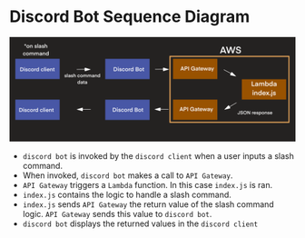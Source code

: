 # Discord Bot Sequence Diagram
![alt text](https://raw.githubusercontent.com/neato0079/Matts-Discord-Bot/cab03f57b995753384ce7fb2a5389c33c92cb218/img/Discord-bot-flowchart.png)

- `discord bot` is invoked by the `discord client` when a user inputs a slash command.
- When invoked, `discord bot` makes a call to `API Gateway`.
- `API Gateway` triggers a `Lambda` function. In this case `index.js` is ran.
- `index.js` contains the logic to handle a slash command. 
- `index.js` sends `API Gateway` the return value of the slash command logic. `API Gateway` sends this value to `discord bot`.
- `discord bot` displays the returned values in the `discord client`